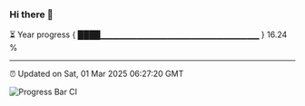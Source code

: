 ### Hi there 👋

⏳ Year progress { ████▁▁▁▁▁▁▁▁▁▁▁▁▁▁▁▁▁▁▁▁▁▁▁▁▁▁ } 16.24 %

---

⏰ Updated on Sat, 01 Mar 2025 06:27:20 GMT

![Progress Bar CI](https://github.com/liununu/liununu/workflows/Progress%20Bar%20CI/badge.svg)
